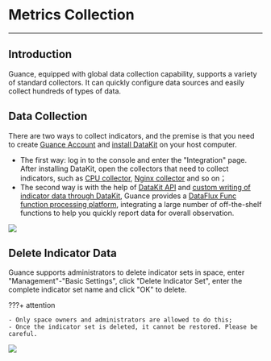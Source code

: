 # Metrics Collection
---

## Introduction

Guance, equipped with global data collection capability, supports a variety of standard collectors. It can quickly configure data sources and easily collect hundreds of types of data.

## Data Collection

There are two ways to collect indicators, and the premise is that you need to create [Guance Account](https://auth.guance.com/register) and [install DataKit](../datakit/datakit-install.md) on your host computer.

- The first way: log in to the console and enter the "Integration" page. After installing DataKit, open the collectors that need to collect indicators, such as [CPU collector](../datakit/cpu.md), [Nginx collector](../datakit/nginx.md) and so on；
- The second way is with the help of [DataKit API](../datakit/apis.md) and [custom writing of indicator data through DataKit](../dataflux-func/write-data-via-datakit.md), Guance provides a [DataFlux Func function processing platform](../dataflux-func/quick-start.md), integrating a large number of off-the-shelf functions to help you quickly report data for overall observation.

![](img/2.datakit_1.png)

## Delete Indicator Data

Guance supports administrators to delete indicator sets in space, enter "Management"-"Basic Settings", click "Delete Indicator Set", enter the complete indicator set name and click "OK" to delete.

???+ attention

    - Only space owners and administrators are allowed to do this;
    - Once the indicator set is deleted, it cannot be restored. Please be careful.

![](img/3.metric_10.png)
